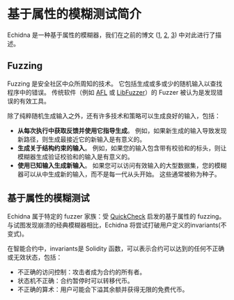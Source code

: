 # 基于属性的模糊测试简介
Echidna 是一种基于属性的模糊器，我们在之前的博文 ([1](https://blog.trailofbits.com/2018/03/09/echidna-a-smart-fuzzer-for-ethereum/), [2](https://blog.trailofbits.com/2018/05/03/state-machine-testing-with-echidna/), [3](https://blog.trailofbits.com/2020/03/30/an-echidna-for-all-seasons/)) 中对此进行了描述。

## Fuzzing
Fuzzing 是安全社区中众所周知的技术。 它包括生成或多或少的随机输入以查找程序中的错误。 传统软件（例如 [AFL](http://lcamtuf.coredump.cx/afl/) 或 [LibFuzzer](https://llvm.org/docs/LibFuzzer.html)）的 Fuzzer 被认为是发现错误的有效工具。

除了纯粹随机生成输入之外，还有许多技术和策略可以生成良好的输入，包括：
- **从每次执行中获取反馈并使用它指导生成**。 例如，如果新生成的输入导致发现新路径，则生成最接近它的新输入是有意义的。
- **生成关于结构约束的输入**。 例如，如果您的输入包含带有校验和的标头，则让模糊器生成验证校验和的输入是有意义的。
- **使用已知输入生成新输入**。 如果您可以访问有效输入的大型数据集，您的模糊器可以从中生成新的输入，而不是每一代从头开始。 这些通常被称为种子。
  
## 基于属性的模糊测试
Echidna 属于特定的 fuzzer 家族：受 [QuickCheck](https://en.wikipedia.org/wiki/QuickCheck) 启发的基于属性的 fuzzing。 与试图发现崩溃的经典模糊器相比，Echidna 将尝试打破用户定义的invariants(不变式)。

在智能合约中，invariants是 Solidity 函数，可以表示合约可以达到的任何不正确或无效状态，包括：
- 不正确的访问控制：攻击者成为合约的所有者。
- 状态机不正确：合约暂停时可以转移代币。
- 不正确的算术：用户可能会下溢其余额并获得无限的免费代币。